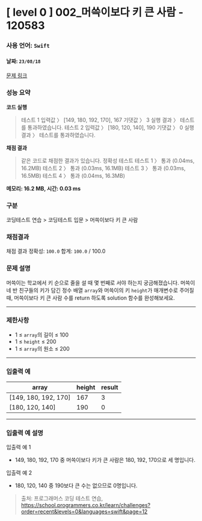 # [ level 0 ] 002_머쓱이보다 키 큰 사람 - 120583 
### 사용 언어: <code>Swift</code>
#### 날짜: <code>23/08/18</code>

[문제 링크](https://school.programmers.co.kr/learn/courses/30/lessons/120585?language=swift) 

### 성능 요약

**코드 실행**


>테스트 1
입력값 〉	[149, 180, 192, 170], 167
기댓값 〉	3
실행 결과 〉	테스트를 통과하였습니다.
테스트 2
입력값 〉	[180, 120, 140], 190
기댓값 〉	0
>실행 결과 〉	테스트를 통과하였습니다.


**채점 결과**


>같은 코드로 채점한 결과가 있습니다.
정확성  테스트
테스트 1 〉	통과 (0.04ms, 16.2MB)
테스트 2 〉	통과 (0.03ms, 16.1MB)
테스트 3 〉	통과 (0.03ms, 16.5MB)
>테스트 4 〉	통과 (0.04ms, 16.3MB)

**메모리: 16.2 MB, 시간: 0.03 ms**

### 구분

코딩테스트 연습 > 코딩테스트 입문 > 머쓱이보다 키 큰 사람

### 채점결과

채점 결과
정확성: <code>100.0</code>
합계: <code>100.0</code> / 100.0

### 문제 설명

<p>머쓱이는 학교에서 키 순으로 줄을 설 때 몇 번째로 서야 하는지 궁금해졌습니다. 머쓱이네 반 친구들의 키가 담긴 정수 배열 <code>array</code>와 머쓱이의 키 <code>height</code>가 매개변수로 주어질 때, 머쓱이보다 키 큰 사람 수를 return 하도록 solution 함수를 완성해보세요.</p>

***

### 제한사항

* 1 ≤ <code>array</code>의 길이 ≤ 100
* 1 ≤ <code>height</code> ≤ 200
* 1 ≤ <code>array</code>의 원소 ≤ 200

***

### 입출력 예
<table class="table">
        <thead><tr>
<th> array </th>
<th> height </th>
<th> result </th>
</tr>
</thead>
        <tbody><tr>
<td> [149, 180, 192, 170] </td>
<td> 167 </td>
<td> 3 </td>
</tr>
<tr>
<td> [180, 120, 140] </td>
<td> 190 </td>
<td> 0 </td>
</tr>
</tbody>
      </table>

***

### 입출력 예 설명
입출력 예 1

* 149, 180, 192, 170 중 머쓱이보다 키가 큰 사람은 180, 192, 170으로 세 명입니다.

입출력 예 2

* 180, 120, 140 중 190보다 큰 수는 없으므로 0명입니다.

> 출처: 프로그래머스 코딩 테스트 연습, https://school.programmers.co.kr/learn/challenges?order=recent&levels=0&languages=swift&page=12